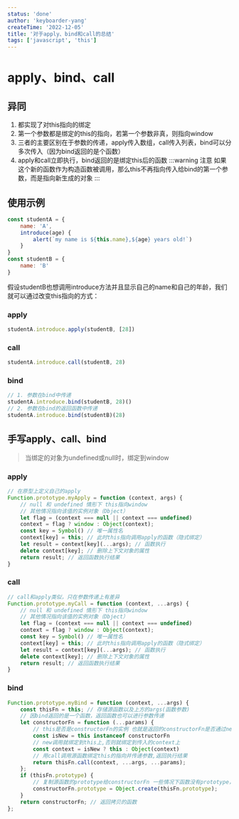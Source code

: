 ```yaml
---
status: 'done'
author: 'keyboarder-yang'
createTime: '2022-12-05'
title: '对于apply、bind和call的总结'
tags: ['javascript', 'this']
---
```

# apply、bind、call

## 异同

1. 都实现了对this指向的绑定
2. 第一个参数都是绑定的this的指向，若第一个参数非真，则指向window
3. 三者的主要区别在于参数的传递，apply传入数组，call传入列表，bind可以分多次传入（因为bind返回的是个函数）
4. apply和call立即执行，bind返回的是绑定this后的函数
   :::warning 注意 如果这个新的函数作为构造函数被调用，那么this不再指向传入给bind的第一个参数，而是指向新生成的对象
   :::

## 使用示例

```javascript
const studentA = {
    name: 'A',
    introduce(age) {
        alert(`my name is ${this.name},${age} years old!`)
    }
}
const studentB = {
    name: 'B'
}
```

假设studentB也想调用introduce方法并且显示自己的name和自己的年龄，我们就可以通过改变this指向的方式：

### apply

```javascript
studentA.introduce.apply(studentB, [28])
```

### call

```javascript
studentA.introduce.call(studentB, 28)
```

### bind

```javascript
// 1. 参数在bind中传递
studentA.introduce.bind(studentB, 28)()
// 2. 参数在bind的返回函数中传递
studentA.introduce.bind(studentB)(28)
```

## 手写apply、call、bind

> 当绑定的对象为undefined或null时，绑定到window

### apply

```javascript
// 在原型上定义自己的apply
Function.prototype.myApply = function (context, args) {
    // null 和 undefined 情形下 this指向window
    // 其他情况指向该值的实例对象（Object）
    let flag = (context === null || context === undefined)
    context = flag ? window : Object(context);
    const key = Symbol() // 唯一属性名
    context[key] = this; // 此时this指向调用apply的函数（隐式绑定）
    let result = context[key](...args); // 函数执行
    delete context[key]; // 删除上下文对象的属性
    return result; // 返回函数执行结果
}
```

### call

```javascript
// call和apply类似，只在参数传递上有差异
Function.prototype.myCall = function (context, ...args) {
    // null 和 undefined 情形下 this指向window
    // 其他情况指向该值的实例对象（Object）
    let flag = (context === null || context === undefined)
    context = flag ? window : Object(context);
    const key = Symbol() // 唯一属性名
    context[key] = this; // 此时this指向调用apply的函数（隐式绑定）
    let result = context[key](...args); // 函数执行
    delete context[key]; // 删除上下文对象的属性
    return result; // 返回函数执行结果
}
```

### bind

```javascript
Function.prototype.myBind = function (context, ...args) {
    const thisFn = this; // 存储源函数以及上方的args(函数参数)
    // 因bind返回的是一个函数，返回函数也可以进行参数传递
    let constructorFn = function (...params) {
        // this是否是constructorFn的实例 也就是返回的constructorFn是否通过new调用
        const isNew = this instanceof constructorFn
        // new调用就绑定到this上,否则就绑定到传入的context上
        const context = isNew ? this : Object(context)
        // 用call调用源函数绑定this的指向并传递参数,返回执行结果
        return thisFn.call(context, ...args, ...params);
    };
    if (thisFn.prototype) {
        // 复制源函数的prototype给constructorFn 一些情况下函数没有prototype，比如箭头函数
        constructorFn.prototype = Object.create(thisFn.prototype);
    }
    return constructorFn; // 返回拷贝的函数
};
```
